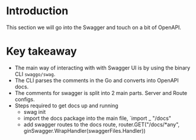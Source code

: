 # Introduction
This section we will go into the Swagger and touch on a bit of OpenAPI.

# Key takeaway
- The main way of interacting with with Swagger UI is by using the binary CLI `swaggo/swag`.
- The CLI parses the comments in the Go and converts into OpenAPI docs.
- The comments for swagger is split into 2 main parts. Server and Route configs.
- Steps required to get docs up and running
    - swag init
    - import the docs package into the main file, `import _ "<package-name>/docs"
    - add swagger routes to the docs route, router.GET("/docs/*any", ginSwagger.WrapHandler(swaggerFiles.Handler))